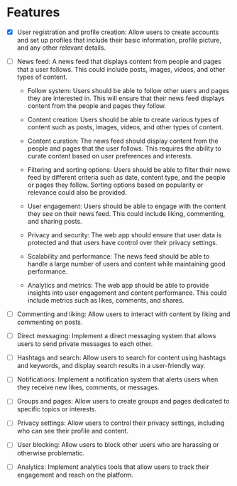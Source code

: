 # Features

- [x] User registration and profile creation: Allow users to create accounts and set up profiles that include their basic information, profile picture, and any other relevant details.

- [ ] News feed: A news feed that displays content from people and pages that a user follows. This could include posts, images, videos, and other types of content.

   - Follow system: Users should be able to follow other users and pages they are interested in. This will ensure that their news feed displays content from the people and pages they follow.

   - Content creation: Users should be able to create various types of content such as posts, images, videos, and other types of content.

   - Content curation: The news feed should display content from the people and pages that the user follows. This requires the ability to curate content based on user preferences and interests.

   - Filtering and sorting options: Users should be able to filter their news feed by different criteria such as date, content type, and the people or pages they follow. Sorting options based on popularity or relevance could also be provided.

   - User engagement: Users should be able to engage with the content they see on their news feed. This could include liking, commenting, and sharing posts.

   - Privacy and security: The web app should ensure that user data is protected and that users have control over their privacy settings.

   - Scalability and performance: The news feed should be able to handle a large number of users and content while maintaining good performance.

   - Analytics and metrics: The web app should be able to provide insights into user engagement and content performance. This could include metrics such as likes, comments, and shares.
- [ ] Commenting and liking: Allow users to interact with content by liking and commenting on posts.

- [ ] Direct messaging: Implement a direct messaging system that allows users to send private messages to each other.

- [ ] Hashtags and search: Allow users to search for content using hashtags and keywords, and display search results in a user-friendly way.

- [ ] Notifications: Implement a notification system that alerts users when they receive new likes, comments, or messages.

- [ ] Groups and pages: Allow users to create groups and pages dedicated to specific topics or interests.

- [ ] Privacy settings: Allow users to control their privacy settings, including who can see their profile and content.

- [ ] User blocking: Allow users to block other users who are harassing or otherwise problematic.

- [ ] Analytics: Implement analytics tools that allow users to track their engagement and reach on the platform.